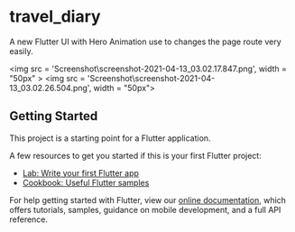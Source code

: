 # travel_diary

A new Flutter UI with Hero Animation use to changes the page route very easily.

<img src = 'Screenshot\screenshot-2021-04-13_03.02.17.847.png', width = "50px" >
<img src = 'Screenshot\screenshot-2021-04-13_03.02.26.504.png', width = "50px">


## Getting Started

This project is a starting point for a Flutter application.


A few resources to get you started if this is your first Flutter project:

- [Lab: Write your first Flutter app](https://flutter.dev/docs/get-started/codelab)
- [Cookbook: Useful Flutter samples](https://flutter.dev/docs/cookbook)

For help getting started with Flutter, view our
[online documentation](https://flutter.dev/docs), which offers tutorials,
samples, guidance on mobile development, and a full API reference.
